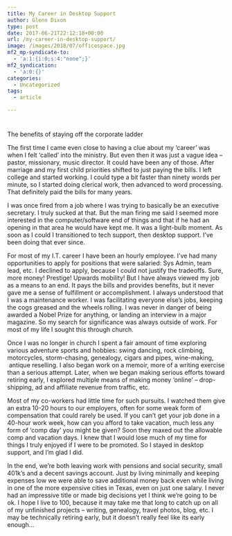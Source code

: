 ```yaml
---
title: My Career in Desktop Support
author: Glenn Dixon
type: post
date: 2017-06-21T22:12:18+00:00
url: /my-career-in-desktop-support/
image: /images/2018/07/officespace.jpg
mf2_mp-syndicate-to:
  - 'a:1:{i:0;s:4:"none";}'
mf2_syndication:
  - 'a:0:{}'
categories:
  - Uncategorized
tags:
  - article

---
```

#

The benefits of staying off the corporate ladder

The first time I came even close to having a clue about my &#8216;career&#8217; was when I felt &#8216;called&#8217; into the ministry. But even then it was just a vague idea &#8211; pastor, missionary, music director. It could have been any of those. After marriage and my first child priorities shifted to just paying the bills. I left college and started working. I could type a bit faster than ninety words per minute, so I started doing clerical work, then advanced to word processing. That definitely paid the bills for many years.

I was once fired from a job where I was trying to basically be an executive secretary. I truly sucked at that. But the man firing me said I seemed more interested in the computer/software end of things and that if he had an opening in that area he would have kept me. It was a light-bulb moment. As soon as I could I transitioned to tech support, then desktop support. I&#8217;ve been doing that ever since.

For most of my I.T. career I have been an hourly employee. I&#8217;ve had many opportunities to apply for positions that were salaried: Sys Admin, team lead, etc. I declined to apply, because I could not justify the tradeoffs. Sure, more money! Prestige! Upwards mobility! But I have always viewed my job as a means to an end. It pays the bills and provides benefits, but it never gave me a sense of fulfillment or accomplishment. I always understood that I was a maintenance worker. I was facilitating everyone else&#8217;s jobs, keeping the cogs greased and the wheels rolling. I was never in danger of being awarded a Nobel Prize for anything, or landing an interview in a major magazine. So my search for significance was always outside of work. For most of my life I sought this through church.

Once I was no longer in church I spent a fair amount of time exploring various adventure sports and hobbies: swing dancing, rock climbing, motorcycles, storm-chasing, genealogy, cigars and pipes, wine-making,  antique reselling. I also began work on a memoir, more of a writing exercise than a serious attempt. Later, when we began making serious efforts toward retiring early, I explored multiple means of making money &#8216;online&#8217; &#8211; drop-shipping, ad and affiliate revenue from traffic, etc.

Most of my co-workers had little time for such pursuits. I watched them give an extra 10-20 hours to our employers, often for some weak form of compensation that could rarely be used. If you can&#8217;t get your job done in a 40-hour work week, how can you afford to take vacation, much less any form of &#8216;comp day&#8217; you might be given? Soon they maxed out the allowable comp and vacation days. I knew that I would lose much of my time for things I truly enjoyed if I were to be promoted. So I stayed in desktop support, and I&#8217;m glad I did.

In the end, we&#8217;re both leaving work with pensions and social security, small 401k&#8217;s and a decent savings account. Just by living minimally and keeping expenses low we were able to save additional money back even while living in one of the more expensive cities in Texas, even on just one salary. I never had an impressive title or made big decisions yet I think we&#8217;re going to be ok. I hope I live to 100, because it may take me that long to catch up on all of my unfinished projects &#8211; writing, genealogy, travel photos, blog, etc. I may be technically retiring early, but it doesn&#8217;t really feel like its early enough&#8230;